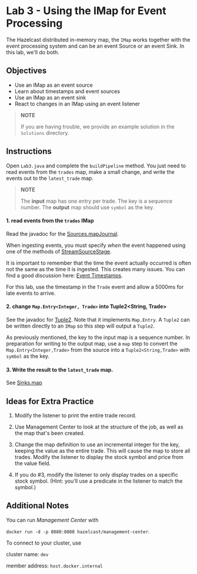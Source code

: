 # Lab 3 - Using the IMap for Event Processing

The Hazelcast distributed in-memory map, the `IMap` works together 
with the event processing system and can be an event Source or 
an event Sink. In this lab, we'll do both.

## Objectives
* Use an IMap as an event source
* Learn about timestamps and event sources
* Use an IMap as an event sink
* React to changes in an IMap using an event listener

> __NOTE__ 
> 
> If you are having trouble, we provide an example solution in the `Solutions` directory. 

## Instructions

Open `Lab3.java` and complete the `buildPipeline` method. You just need to
read events from the `trades` map, make a small change, and write the 
events out to the `latest_trade` map.

> __NOTE__
>
> The __input__ map has one entry per trade.  The key is a
> sequence number.  The __output__ map should use `symbol`
> as the key.


#### 1. read events from the `trades` IMap

Read the javadoc for the [Sources.mapJournal](https://docs.hazelcast.org/docs/latest/javadoc/com/hazelcast/jet/pipeline/Sources.html#mapJournal-java.lang.String-com.hazelcast.jet.pipeline.JournalInitialPosition-).  

When ingesting events, you must specify _when_ the event happened using 
one of the methods of [StreamSourceStage](https://docs.hazelcast.org/docs/latest/javadoc/com/hazelcast/jet/pipeline/StreamSourceStage.html).

It is important to remember that the time the event actually occurred is often not the same as the time it is ingested.  This creates 
many issues.  You can find a good discussion here: [Event Timestamps](https://docs.hazelcast.com/hazelcast/latest/pipelines/building-pipelines#event-timestamps). 

For this lab, use the timestamp in the `Trade` event and allow a 5000ms for
late events to arrive.

#### 2. change  `Map.Entry<Integer, Trade>` into Tuple2<String, Trade>

See the javadoc for [Tuple2](https://docs.hazelcast.org/docs/latest/javadoc/com/hazelcast/jet/datamodel/Tuple2.html). Note that it 
implements `Map.Entry`.  A `Tuple2` can be written directly to an `IMap` 
so this step will output a `Tuple2`.

As previously mentioned, the key to the input map is a sequence number.
In preparation for writing to the output map, use a `map` step to convert 
the `Map.Entry<Integer,Trade>` from the source into a `Tuple2<String,Trade>`
with `symbol` as the key.

#### 3. Write the result to the `latest_trade` map. 

See [Sinks.map](https://docs.hazelcast.org/docs/latest/javadoc/com/hazelcast/jet/pipeline/Sinks.html#map-java.lang.String-) 

## Ideas for Extra Practice

1. Modify the listener to print the entire trade record.

2. Use Management Center to look at the structure of the job, as well as the map that's been created. 

3. Change the map definition to use an incremental integer for the key, keeping the value as the entire trade. This will cause the map to store all trades. Modify the listener to display the stock symbol and price from the value field. 

4. If you do #3, modify the listener to only display trades on a specific stock symbol. (Hint: you'll use a predicate in the listener to match the symbol.)

## Additional Notes

You can run _Management Center_ with

`docker run -d -p 8080:8080 hazelcast/management-center`.

To connect to your cluster, use

cluster name: `dev`

member address: `host.docker.internal`


